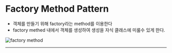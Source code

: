  # Factory Method Pattern
 
 - 객체를 만들기 위해 factory라는 method를 이용한다
 - factory methed 내에서 객체를 생성하여 생성을 자식 클래스에 미룰수 있게 한다.

  ![factory method](./factory_mathod_pattern.png)
  
  ---
